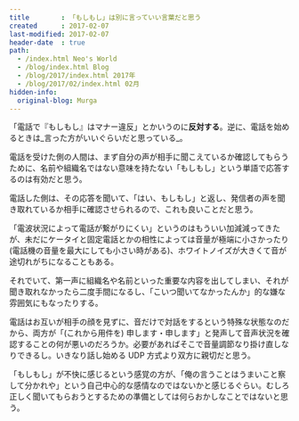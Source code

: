 ```yaml
---
title        : 「もしもし」は別に言っていい言葉だと思う
created      : 2017-02-07
last-modified: 2017-02-07
header-date  : true
path:
  - /index.html Neo's World
  - /blog/index.html Blog
  - /blog/2017/index.html 2017年
  - /blog/2017/02/index.html 02月
hidden-info:
  original-blog: Murga
---
```


「電話で『もしもし』はマナー違反」とかいうのに**反対する**。逆に、電話を始めるときは_言った方がいいぐらいだと思っている_。

電話を受けた側の人間は、まず自分の声が相手に聞こえているか確認してもらうために、名前や組織名ではない意味を持たない「もしもし」という単語で応答するのは有効だと思う。

電話した側は、その応答を聞いて、「はい、もしもし」と返し、発信者の声を聞き取れているか相手に確認させられるので、これも良いことだと思う。

「電波状況によって電話が繋がりにくい」というのはもういい加減減ってきたが、未だにケータイと固定電話とかの相性によっては音量が極端に小さかったり (電話機の音量を最大にしても小さい時がある)、ホワイトノイズが大きくて音が途切れがちになることもある。

それでいて、第一声に組織名や名前といった重要な内容を出してしまい、それが聞き取れなかったら二度手間になるし、「こいつ聞いてなかったんか」的な嫌な雰囲気にもなったりする。

電話はお互いが相手の顔を見ずに、音だけで対話をするという特殊な状態なのだから、両方が「(これから用件を) 申します・申します」と発声して音声状況を確認することの何が悪いのだろうか。必要があればそこで音量調節なり掛け直しなりできるし。いきなり話し始める UDP 方式より双方に親切だと思う。

「もしもし」が不快に感じるという感覚の方が、「俺の言うことはうまいこと察して分かれや」という自己中心的な感情なのではないかと感じるぐらい。むしろ正しく聞いてもらおうとするための準備としては何らおかしなことではないと思う。
